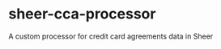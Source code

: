 sheer-cca-processor
===================

A custom processor for credit card agreements data in Sheer
